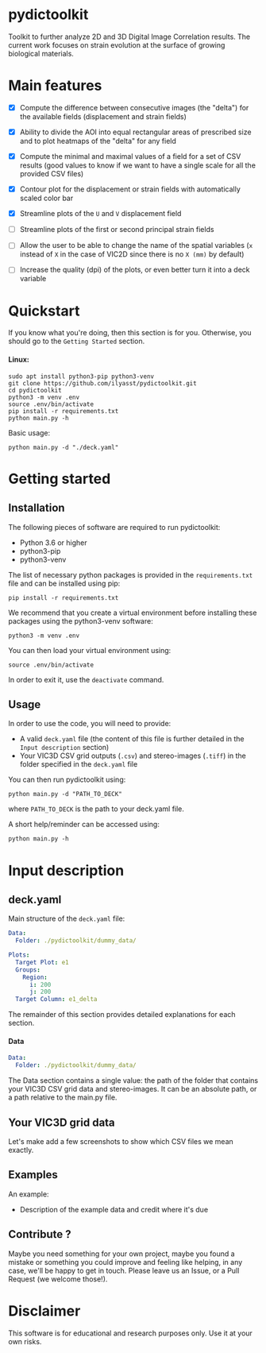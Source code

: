 # pydictoolkit

Toolkit to further analyze 2D and 3D Digital Image Correlation results. The current work focuses on strain evolution at the surface of growing biological materials.

# Main features

- [x] Compute the difference between consecutive images (the "delta") for the available fields (displacement and strain fields)
- [x] Ability to divide the AOI into equal rectangular areas of prescribed size and to plot heatmaps of the "delta" for any field
- [x] Compute the minimal and maximal values of a field for a set of CSV results (good values to know if we want to have a single scale for all the provided CSV files)
- [x] Contour plot for the displacement or strain fields with automatically scaled color bar
- [x] Streamline plots of the `U` and `V` displacement field
- [ ] Streamline plots of the first or second principal strain fields
- [ ] Allow the user to be able to change the name of the spatial variables (`x` instead of `X` in the case of VIC2D since there is no `X (mm)` by default)
- [ ] Increase the quality (dpi) of the plots, or even better turn it into a deck variable


# Quickstart

If you know what you're doing, then this section is for you. Otherwise, you should go to the `Getting Started` section.

#### Linux:

```
sudo apt install python3-pip python3-venv
git clone https://github.com/ilyasst/pydictoolkit.git
cd pydictoolkit
python3 -m venv .env
source .env/bin/activate
pip install -r requirements.txt
python main.py -h
```

Basic usage:
```
python main.py -d "./deck.yaml"
```

# Getting started

## Installation

The following pieces of software are required to run pydictoolkit:

* Python 3.6 or higher
* python3-pip
* python3-venv

The list of necessary python packages is provided in the `requirements.txt` file and can be installed using pip:

```
pip install -r requirements.txt
```

We recommend that you create a virtual environment before installing these packages using the python3-venv software:

```
python3 -m venv .env
```

You can then load your virtual environment using:
```
source .env/bin/activate
```

In order to exit it, use the `deactivate` command.

## Usage

In order to use the code, you will need to provide:

* A valid `deck.yaml` file (the content of this file is further detailed in the `Input description` section)
* Your VIC3D CSV grid outputs (`.csv`) and stereo-images (`.tiff`) in the folder specified in the `deck.yaml` file

You can then run pydictoolkit using:
```
python main.py -d "PATH_TO_DECK"
```
where `PATH_TO_DECK` is the path to your deck.yaml file.

A short help/reminder can be accessed using:
```
python main.py -h
```

# Input description

## deck.yaml

Main structure of the `deck.yaml` file:

```yaml
Data:
  Folder: ./pydictoolkit/dummy_data/

Plots:
  Target Plot: e1
  Groups:
    Region:
      i: 200
      j: 200
  Target Column: e1_delta

```

The remainder of this section provides detailed explanations for each section.

#### Data

```yaml
Data:
  Folder: ./pydictoolkit/dummy_data/
```

The Data section contains a single value: the path of the folder that contains your VIC3D CSV grid data and stereo-images. It can be an absolute path, or a path relative to the main.py file.


## Your VIC3D grid data

Let's make add a few screenshots to show which CSV files we mean exactly.

## Examples

An example:

* Description of the example data and credit where it's due

## Contribute ?

Maybe you need something for your own project, maybe you found a mistake or something you could improve and feeling like helping, in any case, we'll be happy to get in touch. Please leave us an Issue, or a Pull Request (we welcome those!).


# Disclaimer

This software is for educational and research purposes only. Use it at your own risks.


